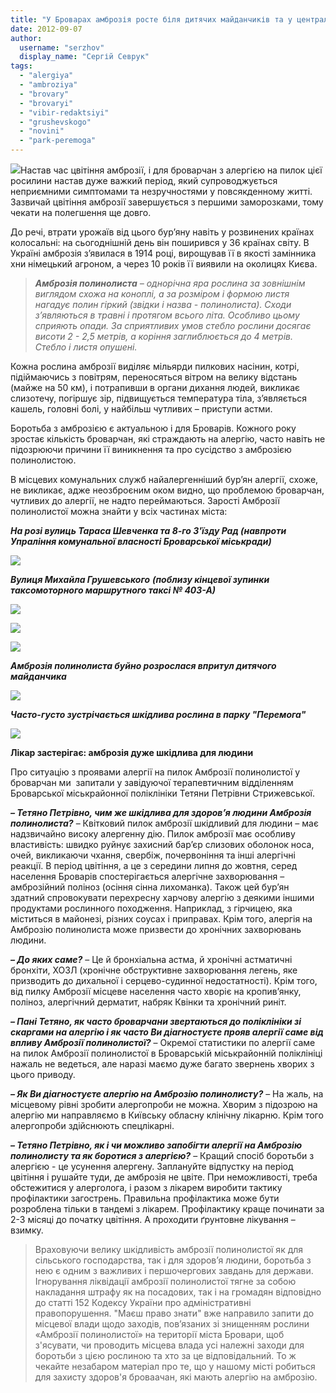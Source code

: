 ```yaml
---
title: "У Броварах амброзія росте біля дитячих майданчиків та у центральному парку"
date: 2012-09-07
author: 
  username: "serzhov"
  display_name: "Сергій Севрук"
tags: 
  - "alergiya"
  - "ambroziya"
  - "brovary"
  - "brovaryi"
  - "vibir-redaktsiyi"
  - "grushevskogo"
  - "novini"
  - "park-peremoga"
---
```


[![](https://mpz.brovary.org/wp-content/uploads/2012/09/P90601441.jpg)](https://mpz.brovary.org/wp-content/uploads/2012/09/P90601441.jpg)Настав час цвітіння амброзії, і для броварчан з алергією на пилок цієї росилини настав дуже важкий період, який супроводжується неприємними симптомами та незручностями у повсякденному житті. Зазвичай цвітіння амброзії завершується з першими заморозками, тому чекати на полегшення ще довго.

До речі, втрати урожаїв від цього бур’яну навіть у розвинених країнах колосальні: на сьогоднішній день він поширився у 36 країнах світу. В Україні амброзія з’явилася в 1914 році, вирощував її в якості замінника хни німецький агроном, а через 10 років її виявили на околицях Києва.

> _**Амброзія полинолиста** – однорічна яра рослина за зовнішнім виглядом схожа на коноплі, а за розміром і формою листя нагадує полин гіркий (звідки і назва - полинолиста). Сходи з’являються в травні і протягом всього літа. Особливо цьому сприяють опади. За сприятливих умов стебло рослини досягає висоти 2 - 2,5 метрів, а коріння заглиблюється до 4 метрів. Стебло і листя опушені._

Кожна рослина амброзії виділяє мільярди пилкових насінин, котрі, підіймаючись з повітрям, переносяться вітром на велику відстань (майже на 50 км), і потрапивши в органи дихання людей, викликає слизотечу, погіршує зір, підвищується температура тіла, з’являється кашель, головні болі, у найбільш чутливих – приступи астми.

Боротьба з амброзією є актуальною і для Броварів. Кожного року зростає кількість броварчан, які страждають на алергію, часто навіть не підозрюючи причини її виникнення та про сусідство з амброзією полинолистою.

В місцевих комунальних служб найалергенніший бур’ян алергії, схоже, не викликає, адже неозброєним оком видно, що проблемою броварчан, чутливих до алергії, не надто переймаються. Зарості Амброзії полинолистої можна знайти у всіх частинах міста:

**_На розі вулиць Тараса Шевченка та 8-го З'їзду Рад_ _(навпроти Упраління комунальної власності Броварської міськради)_**

[![](https://mpz.brovary.org/wp-content/uploads/2012/09/P90601411.jpg)](https://mpz.brovary.org/wp-content/uploads/2012/09/P90601411.jpg)

_**Вулиця Михайла Грушевського**_ _**(поблизу кінцевої зупинки таксомоторного маршрутного таксі № 403-А)**_

[![](https://mpz.brovary.org/wp-content/uploads/2012/09/P90601421.jpg)](https://mpz.brovary.org/wp-content/uploads/2012/09/P90601421.jpg)

[![](https://mpz.brovary.org/wp-content/uploads/2012/09/P90601431.jpg)](https://mpz.brovary.org/wp-content/uploads/2012/09/P90601431.jpg)

[![](https://mpz.brovary.org/wp-content/uploads/2012/09/P9060146.jpg)](https://mpz.brovary.org/wp-content/uploads/2012/09/P9060146.jpg)

**_Амброзія полинолиста буйно розрослася впритул дитячого майданчика_**

[![](https://mpz.brovary.org/wp-content/uploads/2012/09/P90601441.jpg)](https://mpz.brovary.org/wp-content/uploads/2012/09/P90601441.jpg)

**_Часто-густо зустрічається шкідлива рослина в парку "Перемога"_**

[![](https://mpz.brovary.org/wp-content/uploads/2012/09/P90601481.jpg)](https://mpz.brovary.org/wp-content/uploads/2012/09/P90601481.jpg)

**Лікар застерігає: амброзія дуже шкідлива для людини**

Про ситуацію з проявами алергії на пилок Амброзії полинолистої у броварчан ми  запитали у завідуючої терапевтичним відділенням Броварської міськрайонної поліклініки Тетяни Петрівни Стрижевської.

_**– Тетяно Петрівно, чим же шкідлива для здоров’я людини Амброзія полинолиста?**_ – Квітковий пилок амброзії шкідливий для людини – має надзвичайно високу алергенну дію. Пилок амброзії має особливу властивість: швидко руйнує захисний бар’єр слизових оболонок носа, очей, викликаючи чхання, свербіж, почервоніння та інші алергічні реакції. В період цвітіння, а це з середини липня до жовтня, серед населення Броварів спостерігається алергічне захворювання – амброзійний поліноз (осіння сінна лихоманка). Також цей бур’ян здатний спровокувати перехресну харчову алергію з деякими іншими продуктами рослинного походження. Наприклад, з гірчицею, яка міститься в майонезі, різних соусах і приправах. Крім того, алергія на Амброзію полинолиста може призвести до хронічних захворювань людини.

_**– До яких саме?**_ – Це й бронхіальна астма, й хронічні астматичні бронхіти, ХОЗЛ (хронічне обструктивне захворювання легень, яке призводить до дихальної і серцево-судинної недостатності). Крім того, від пилку Амброзії місцеве населення часто хворіє на кропив’янку, поліноз, алергічний дерматит, набряк Квінки та хронічний риніт.

_**– Пані Тетяно, як часто броварчани звертаються до поліклініки зі скаргами на алергію і як часто Ви діагностуєте прояв алергії саме від впливу Амброзії полинолистої?**_ – Окремої статистики по алергії саме на пилок Амброзії полинолистої в Броварській міськрайонній поліклініці нажаль не ведеться, але наразі маємо дуже багато звернень хворих з цього приводу.

_**– Як Ви діагностуєте алергію на Амброзію полинолисту?**_ – На жаль, на місцевому рівні зробити алергопроби не можна. Хворим з підозрою на алергію ми направляємо в Київську обласну клінічну лікарню. Крім того алергопроби здійснюють спецлікарні.

_**– Тетяно Петрівно, як і чи можливо запобігти алергії на Амброзію полинолисту та як боротися з алергією?**_ – Кращий спосіб боротьби з алергією - це усунення алергену. Заплануйте відпустку на період цвітіння і рушайте туди, де амброзія не цвіте. При неможливості, треба обстежитися у алерголога, і разом з лікарем виробити тактику профілактики загострень. Правильна профілактика може бути розроблена тільки в тандемі з лікарем. Профілактику краще починати за 2-3 місяці до початку цвітіння. А проходити ґрунтовне лікування – взимку.

> Враховуючи велику шкідливість амброзії полинолистої як для сільського господарства, так і для здоров’я людини, боротьба з нею є одним з важливих і першочергових завдань для держави. Ігнорування ліквідації амброзії полинолистої тягне за собою накладання штрафу як на посадових, так і на громадян відповідно до статті 152 Кодексу України про адміністративні правопорушення. "Маєш право знати" вже направило запити до місцевої влади щодо заходів, пов’язаних зі знищенням рослини «Амброзії полинолистої» на території міста Бровари, щоб з'ясувати, чи проводить місцева влада усі належні заходи для боротьби з цією рослиною та хто за це відповідальний. То ж чекайте незабаром матеріал про те, що у нашому місті робиться для захисту здоров'я броваачан, які мають алергію на амброзію.

